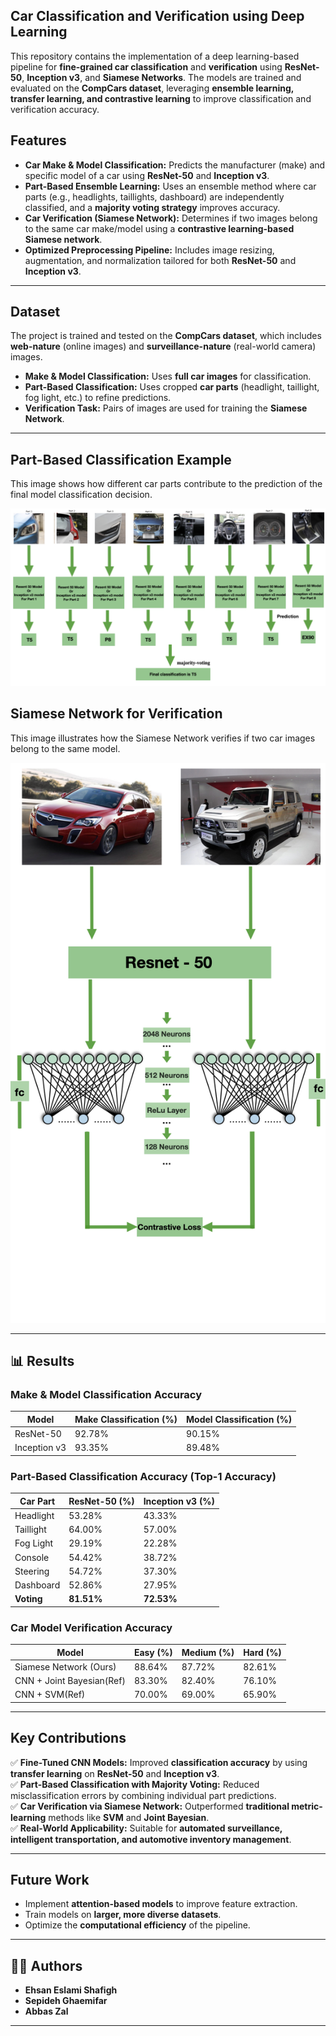 ## Car Classification and Verification using Deep Learning

This repository contains the implementation of a deep learning-based pipeline for **fine-grained car classification** and **verification** using **ResNet-50**, **Inception v3**, and **Siamese Networks**. The models are trained and evaluated on the **CompCars dataset**, leveraging **ensemble learning, transfer learning, and contrastive learning** to improve classification and verification accuracy. 

## Features

- **Car Make & Model Classification:** Predicts the manufacturer (make) and specific model of a car using **ResNet-50** and **Inception v3**.
- **Part-Based Ensemble Learning:** Uses an ensemble method where car parts (e.g., headlights, taillights, dashboard) are independently classified, and a **majority voting strategy** improves accuracy.
- **Car Verification (Siamese Network):** Determines if two images belong to the same car make/model using a **contrastive learning-based Siamese network**.
- **Optimized Preprocessing Pipeline:** Includes image resizing, augmentation, and normalization tailored for both **ResNet-50** and **Inception v3**.

---



##  Dataset

The project is trained and tested on the **CompCars dataset**, which includes **web-nature** (online images) and **surveillance-nature** (real-world camera) images.

- **Make & Model Classification:** Uses **full car images** for classification.
- **Part-Based Classification:** Uses cropped **car parts** (headlight, taillight, fog light, etc.) to refine predictions.
- **Verification Task:** Pairs of images are used for training the **Siamese Network**.

---

## Part-Based Classification Example
This image shows how different car parts contribute to the prediction of the final model classification decision.

![Part Classification](MODEL_ARCHITECTURES/Majority_Voting.jpeg)

## Siamese Network for Verification
This image illustrates how the Siamese Network verifies if two car images belong to the same model.


<img src="MODEL_ARCHITECTURES/Contrastive_Learning.jpeg" alt="Car Verification" width="600">



---

## 📊 Results

###  **Make & Model Classification Accuracy**
| Model        | Make Classification (%) | Model Classification (%) |
|-------------|------------------------|-------------------------|
| ResNet-50   | 92.78%                  | 90.15%                  |
| Inception v3| 93.35%                  | 89.48%                  |

###  **Part-Based Classification Accuracy (Top-1 Accuracy)**
| Car Part  | ResNet-50 (%) | Inception v3 (%) |
|-----------|--------------|------------------|
| Headlight | 53.28%       | 43.33%           |
| Taillight | 64.00%       | 57.00%           |
| Fog Light | 29.19%       | 22.28%           |
| Console   | 54.42%       | 38.72%           |
| Steering  | 54.72%       | 37.30%           |
| Dashboard | 52.86%       | 27.95%           |
| **Voting** | **81.51%**  | **72.53%**       |

###  **Car Model Verification Accuracy**
| Model               | Easy (%) | Medium (%) | Hard (%) |
|--------------------|---------|------------|---------|
| Siamese Network (Ours) | 88.64%  | 87.72%     | 82.61%  |
| CNN + Joint Bayesian(Ref)  | 83.30%  | 82.40%     | 76.10%  |
| CNN + SVM(Ref)            | 70.00%  | 69.00%     | 65.90%  |

---

##  Key Contributions

✅ **Fine-Tuned CNN Models:** Improved **classification accuracy** by using **transfer learning** on **ResNet-50** and **Inception v3**.  
✅ **Part-Based Classification with Majority Voting:** Reduced misclassification errors by combining individual part predictions.  
✅ **Car Verification via Siamese Network:** Outperformed **traditional metric-learning** methods like **SVM** and **Joint Bayesian**.  
✅ **Real-World Applicability:** Suitable for **automated surveillance, intelligent transportation, and automotive inventory management**.  

---

##  Future Work

- Implement **attention-based models** to improve feature extraction.
- Train models on **larger, more diverse datasets**.
- Optimize the **computational efficiency** of the pipeline.

---

## 👨‍💻 Authors

- **Ehsan Eslami Shafigh**
- **Sepideh Ghaemifar**
- **Abbas Zal**



---
